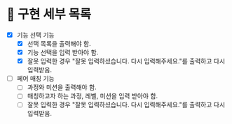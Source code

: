 # 🚀 구현 세부 목록

- [x] 기능 선택 기능
  - [x] 선택 목록을 출력해야 함.
  - [x] 기능 선택을 입력 받아야 함.
  - [x] 잘못 입력한 경우 "잘못 입력하셨습니다. 다시 입력해주세요."를 출력하고 다시 입력받음.
- [ ] 페어 매칭 기능
  - [ ] 과정와 미션을 출력해야 함.
  - [ ] 매칭하고자 하는 과정, 레벨, 미션을 입력 받아야 함.
  - [ ] 잘못 입력한 경우 "잘못 입력하셨습니다. 다시 입력해주세요."를 출력하고 다시 입력받음.